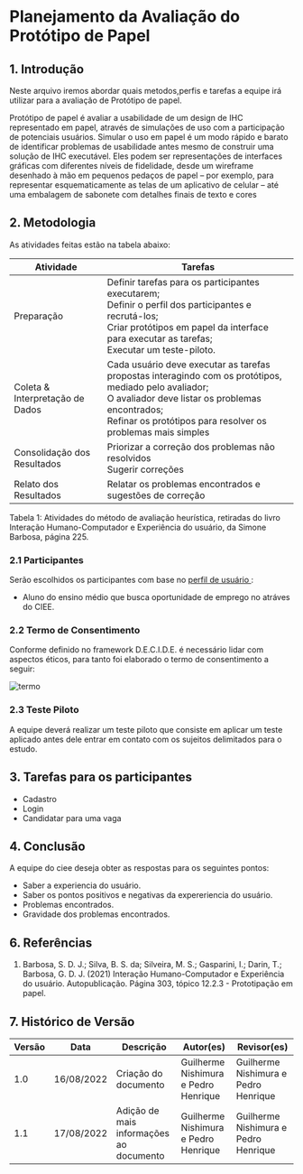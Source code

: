 # Planejamento da Avaliação do Protótipo de Papel
## 1. Introdução

Neste arquivo iremos abordar quais metodos,perfis e tarefas a equipe irá utilizar para a avaliação de Protótipo de papel.

Protótipo de papel é avaliar a usabilidade de um design de IHC
representado em papel, através de simulações de uso com a participação de potenciais usuários. Simular o
uso em papel é um modo rápido e barato de identificar problemas de usabilidade antes mesmo de construir
uma solução de IHC executável. Eles podem ser  representações de interfaces gráficas com diferentes níveis de fidelidade, desde um wireframe desenhado à mão em pequenos pedaços de papel – por exemplo, para representar esquematicamente as telas de um aplicativo de celular – até uma embalagem de sabonete com detalhes finais de texto e cores


## 2. Metodologia

As atividades feitas estão na tabela abaixo:


| Atividade | Tarefas |
|--|--|
| Preparação | Definir tarefas para os participantes executarem;<br>Definir o perfil dos participantes e recrutá-los;<br>Criar protótipos em papel da interface para executar as tarefas;<br>Executar um teste-piloto.|
| Coleta & Interpretação de Dados | Cada usuário deve executar as tarefas propostas interagindo com os protótipos, mediado pelo avaliador;<br>O avaliador deve listar os problemas encontrados;<br> Refinar os protótipos para resolver os problemas mais simples |
| Consolidação dos Resultados | Priorizar a correção dos problemas não resolvidos<br>Sugerir correções |
| Relato dos Resultados | Relatar os problemas encontrados e sugestões de correção |

Tabela 1: Atividades do método de avaliação heurística, retiradas do livro Interação Humano-Computador e Experiência do usuário, da Simone Barbosa, página 225.


### 2.1 Participantes
Serão escolhidos os participantes com base no [ perfil de usuário ](../../analise_requisitos/perfil_usuario.md) :

* Aluno do ensino médio que busca oportunidade de emprego no atráves do CIEE.


### 2.2 Termo de Consentimento

Conforme definido no framework D.E.C.I.D.E. é necessário lidar com aspectos éticos, para tanto foi elaborado o termo de consentimento a seguir:


![termo](https://user-images.githubusercontent.com/79341819/183318488-11b86aaf-f904-4c59-a8a2-be5cb7556fd3.png)

### 2.3 Teste Piloto

A equipe deverá realizar um teste piloto que consiste em aplicar um teste aplicado antes dele entrar em contato com os sujeitos delimitados para o estudo.



## 3. Tarefas para os participantes

* Cadastro
* Login
* Candidatar para uma vaga

## 4. Conclusão

A equipe do ciee deseja obter as respostas para os seguintes pontos:

- Saber  a experiencia do usuário.
- Saber os pontos positivos e negativas da expereriencia do usuário.
- Problemas encontrados.
- Gravidade dos problemas encontrados.



## 6. Referências

1. Barbosa, S. D. J.; Silva, B. S. da; Silveira, M. S.; Gasparini, I.; Darin, T.; Barbosa, G. D. J. (2021)
   Interação Humano-Computador e Experiência do usuário. Autopublicação. Página 303, tópico 12.2.3 - Prototipação em papel.

## 7. Histórico de Versão

| Versão | Data       | Descrição                      | Autor(es)                   | Revisor(es)                 |
| ------ | ---------- | ------------------------------ | --------------------------- | --------------------------- |
| 1.0    | 16/08/2022 | Criação do documento           | Guilherme Nishimura e Pedro Henrique             | Guilherme Nishimura e Pedro Henrique           |
| 1.1    | 17/08/2022 | Adição de mais informações ao documento           | Guilherme Nishimura e Pedro Henrique             | Guilherme Nishimura e Pedro Henrique           |
